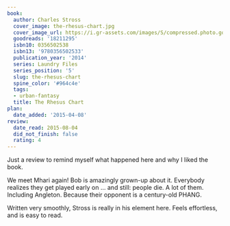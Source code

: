 ```yaml
---
book:
  author: Charles Stross
  cover_image: the-rhesus-chart.jpg
  cover_image_url: https://i.gr-assets.com/images/S/compressed.photo.goodreads.com/books/1383475235l/18211295._SX98_.jpg
  goodreads: '18211295'
  isbn10: 0356502538
  isbn13: '9780356502533'
  publication_year: '2014'
  series: Laundry Files
  series_position: '5'
  slug: the-rhesus-chart
  spine_color: '#964c4e'
  tags:
  - urban-fantasy
  title: The Rhesus Chart
plan:
  date_added: '2015-04-08'
review:
  date_read: 2015-08-04
  did_not_finish: false
  rating: 4
---
```


Just a review to remind myself what happened here and why I liked the book.

We meet Mhari again! Bob is amazingly grown-up about it. Everybody realizes they get played early on … and still: people die. A lot of them. Including Angleton. Because their opponent is a century-old PHANG.

Written very smoothly, Stross is really in his element here. Feels effortless, and is easy to read.
